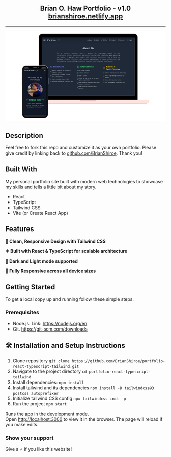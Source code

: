 <h2 align="center">
  Brian O. Haw Portfolio - v1.0<br/>
  <a href="https://brianshiroe.netlify.app" target="_blank">brianshiroe.netlify.app</a>
</h2>

---

![Portfolio Demo](./public/images/demo-images/portfolio-demo.png)

## Description

Feel free to fork this repo and customize it as your own portfolio. Please give credit by linking back to [github.com/BrianShiroe](https://github.com/BrianShiroe). Thank you!

## Built With

My personal portfolio site built with modern web technologies to showcase my skills and tells a little bit about my story.

- React  
- TypeScript  
- Tailwind CSS  
- Vite (or Create React App)  

## Features

**🎨 Clean, Responsive Design with Tailwind CSS**  

**⚛️ Built with React & TypeScript for scalable architecture**  

**🌙 Dark and Light mode supported**  

**📱 Fully Responsive across all device sizes**  

## Getting Started

To get a local copy up and running follow these simple steps.

### Prerequisites

- Node.js. Link: https://nodejs.org/en
- Git. https://git-scm.com/downloads

## 🛠 Installation and Setup Instructions

1. Clone repository ```git clone https://github.com/BrianShiroe/portfolio-react-typescript-tailwind.git```
2. Navigate to the project directory ```cd portfolio-react-typescript-tailwind```
3. Install dependencies: ```npm install```
4. Install tailwind and its dependencies ```npm install -D tailwindcss@3 postcss autoprefixer```
5. Initialize tailwind CSS config ```npx tailwindcss init -p```
6. Run the project ```npm start```

Runs the app in the development mode.\
Open [http://localhost:3000](http://localhost:3000) to view it in the browser.
The page will reload if you make edits.

### Show your support

Give a ⭐ if you like this website!
